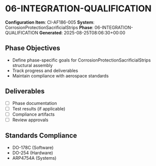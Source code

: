 # 06-INTEGRATION-QUALIFICATION

**Configuration Item**: CI-AF186-005
**System**: CorrosionProtectionSacrificialStrips
**Phase**: 06-INTEGRATION-QUALIFICATION
**Generated**: 2025-08-25T08:06:30+00:00

## Phase Objectives
- Define phase-specific goals for CorrosionProtectionSacrificialStrips structural assembly
- Track progress and deliverables
- Maintain compliance with aerospace standards

## Deliverables
- [ ] Phase documentation
- [ ] Test results (if applicable)
- [ ] Compliance artifacts
- [ ] Review approvals

## Standards Compliance
- DO-178C (Software)
- DO-254 (Hardware)
- ARP4754A (Systems)

